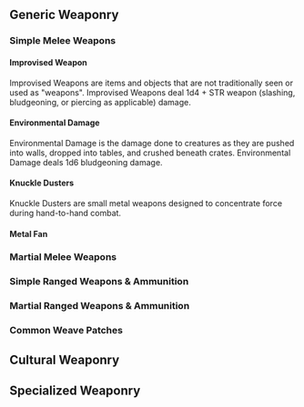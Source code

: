 ## Generic Weaponry
### Simple Melee Weapons
#### Improvised Weapon
Improvised Weapons are items and objects that are not traditionally seen or used as "weapons". Improvised Weapons deal 1d4 + STR weapon (slashing, bludgeoning, or piercing as applicable) damage.

#### Environmental Damage
Environmental Damage is the damage done to creatures as they are pushed into walls, dropped into tables, and crushed beneath crates. Environmental Damage deals 1d6 bludgeoning damage.

#### Knuckle Dusters
Knuckle Dusters are small metal weapons designed to concentrate force during hand-to-hand combat. 

#### Metal Fan

### Martial Melee Weapons
### Simple Ranged Weapons & Ammunition
### Martial Ranged Weapons & Ammunition
### Common Weave Patches
## Cultural Weaponry
## Specialized Weaponry